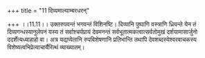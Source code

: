 +++
title = "11 दिव्यमाल्याम्बरधरन्"

+++
।।11.11।। उक्तरुपवन्तं भगवन्तं विशिनष्टि। दिव्यानि पुष्पाणि वस्त्राणि
ध्रियन्ते येन तं दिव्यगन्धस्यानुलेपनं यस्य तं सर्वाश्चर्यप्रायं
देवमनन्तं सर्वभूतात्मकत्वात्सर्वतोमुखं दर्शयामासार्जुनो
ददर्शेत्यध्याहाहो वा। अत्र यद्यप्येतानि रुपविशेषणानि प्रतिभान्ति तथापि
देवशब्दस्येश्वरवाचकस्य विशेष्यत्वभिप्रेत्याचार्यैरित्थं व्याख्यातम्।
